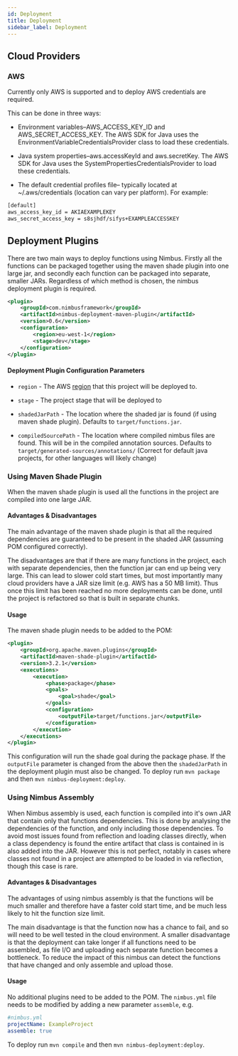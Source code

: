 ```yaml
---
id: Deployment
title: Deployment
sidebar_label: Deployment
---
```


## Cloud Providers
### AWS
Currently only AWS is supported and to deploy AWS credentials are required. 

This can be done in three ways:

* Environment variables–AWS_ACCESS_KEY_ID and AWS_SECRET_ACCESS_KEY. The AWS SDK for Java uses the EnvironmentVariableCredentialsProvider class to load these credentials.

* Java system properties–aws.accessKeyId and aws.secretKey. The AWS SDK for Java uses the SystemPropertiesCredentialsProvider to load these credentials.

* The default credential profiles file– typically located at ~/.aws/credentials (location can vary per platform). For example: 
```txt
[default]
aws_access_key_id = AKIAEXAMPLEKEY
aws_secret_access_key = s8sjhdf/sifys+EXAMPLEACCESSKEY
```

## Deployment Plugins
There are two main ways to deploy functions using Nimbus. Firstly all the functions can be packaged together using the maven shade plugin into one large jar, and secondly each function can be packaged into separate, smaller JARs. Regardless of which method is chosen, the nimbus deployment plugin is required.

```xml
<plugin>
    <groupId>com.nimbusframework</groupId>
    <artifactId>nimbus-deployment-maven-plugin</artifactId>
    <version>0.6</version>
    <configuration>
        <region>eu-west-1</region>
        <stage>dev</stage>
    </configuration>
</plugin>
``` 
#### Deployment Plugin Configuration Parameters
* `region` - The AWS [region](https://docs.aws.amazon.com/general/latest/gr/rande.html) that this project will be deployed to.

* `stage` - The project stage that will be deployed to

* `shadedJarPath` - The location where the shaded jar is found (if using maven shade plugin). Defaults to `target/functions.jar`. 

* `compiledSourcePath` - The location where compiled nimbus files are found. This will be in the compiled annotation sources. Defaults to `target/generated-sources/annotations/` (Correct for default java projects, for other languages will likely change)


### Using Maven Shade Plugin
When the maven shade plugin is used all the functions in the project are compiled into one large JAR. 
#### Advantages & Disadvantages
The main advantage of the maven shade plugin is that all the required dependencies are guaranteed to be present in the shaded JAR (assuming POM configured correctly). 

The disadvantages are that if there are many functions in the project, each with separate dependencies, then the function jar can end up being very large. This can lead to slower cold start times, but most importantly many cloud providers have a JAR size limit (e.g. AWS has a 50 MB limit). Thus once this limit has been reached no more deployments can be done, until the project is refactored so that is built in separate chunks. 

#### Usage
The maven shade plugin needs to be added to the POM:
```xml
<plugin>
    <groupId>org.apache.maven.plugins</groupId>
    <artifactId>maven-shade-plugin</artifactId>
    <version>3.2.1</version>
    <executions>
        <execution>
            <phase>package</phase>
            <goals>
                <goal>shade</goal>
            </goals>
            <configuration>
                <outputFile>target/functions.jar</outputFile>
            </configuration>
        </execution>
    </executions>
</plugin>
```

This configuration will run the shade goal during the package phase. If the `outputFile` parameter is changed from the above then the `shadedJarPath` in the deployment plugin must also be changed. To deploy run `mvn package` and then `mvn nimbus-deployment:deploy`.  

### Using Nimbus Assembly
When Nimbus assembly is used, each function is compiled into it's own JAR that contain only that functions dependencies. This is done by analysing the dependencies of the function, and only including those dependencies. To avoid most issues found from reflection and loading classes directly, when a class dependency is found the entire artifact that class is contained in is also added into the JAR. However this is not perfect, notably in cases where classes not found in a project are attempted to be loaded in via reflection, though this case is rare. 
#### Advantages & Disadvantages
The advantages of using nimbus assembly is that the functions will be much smaller and therefore have a faster cold start time, and be much less likely to hit the function size limit. 

The main disadvantage is that the function now has a chance to fail, and so will need to be well tested in the cloud environment. A smaller disadvantage is that the deployment can take longer if all functions need to be assembled, as file I/O and uploading each separate function becomes a bottleneck. To reduce the impact of this nimbus can detect the functions that have changed and only assemble and upload those. 

#### Usage
No additional plugins need to be added to the POM. The `nimbus.yml` file needs to be modified by adding a new parameter `assemble`, e.g.
```yml
#nimbus.yml
projectName: ExampleProject
assemble: true
```

To deploy run `mvn compile` and then `mvn nimbus-deployment:deploy`.  